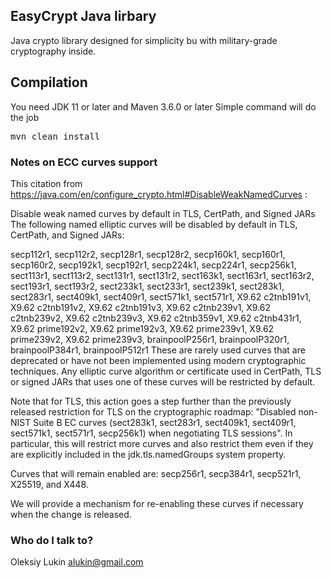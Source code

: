 ## EasyCrypt Java lirbary

Java crypto library designed for simplicity bu with military-grade cryptography inside.

## Compilation

You need JDK 11 or later and Maven 3.6.0 or later
Simple command will do the job
<pre>
mvn clean install
</pre>

### Notes on ECC curves support

This citation from https://java.com/en/configure_crypto.html#DisableWeakNamedCurves :

Disable weak named curves by default in TLS, CertPath, and Signed JARs
The following named elliptic curves will be disabled by default in TLS, CertPath, and Signed JARs:

secp112r1, secp112r2, secp128r1, secp128r2, secp160k1, secp160r1, secp160r2, secp192k1,
secp192r1, secp224k1, secp224r1, secp256k1, sect113r1, sect113r2, sect131r1, sect131r2,
sect163k1, sect163r1, sect163r2, sect193r1, sect193r2, sect233k1, sect233r1, sect239k1,
sect283k1, sect283r1, sect409k1, sect409r1, sect571k1, sect571r1, X9.62 c2tnb191v1,
X9.62 c2tnb191v2, X9.62 c2tnb191v3, X9.62 c2tnb239v1, X9.62 c2tnb239v2, X9.62 c2tnb239v3,
X9.62 c2tnb359v1, X9.62 c2tnb431r1, X9.62 prime192v2, X9.62 prime192v3, X9.62 prime239v1,
X9.62 prime239v2, X9.62 prime239v3, brainpoolP256r1, brainpoolP320r1, brainpoolP384r1, brainpoolP512r1
These are rarely used curves that are deprecated or have not been implemented using modern cryptographic techniques. Any elliptic curve algorithm or certificate used in CertPath, TLS or signed JARs that uses one of these curves will be restricted by default.

Note that for TLS, this action goes a step further than the previously released restriction for TLS on the cryptographic roadmap: "Disabled non-NIST Suite B EC curves (sect283k1, sect283r1, sect409k1, sect409r1, sect571k1, sect571r1, secp256k1) when negotiating TLS sessions". In particular, this will restrict more curves and also restrict them even if they are explicitly included in the jdk.tls.namedGroups system property.

Curves that will remain enabled are: secp256r1, secp384r1, secp521r1, X25519, and X448.

We will provide a mechanism for re-enabling these curves if necessary when the change is released.



### Who do I talk to? ###

Oleksiy Lukin <alukin@gmail.com>
